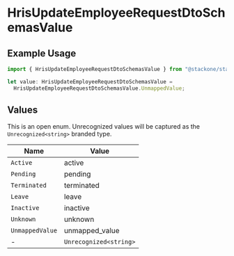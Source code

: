# HrisUpdateEmployeeRequestDtoSchemasValue

## Example Usage

```typescript
import { HrisUpdateEmployeeRequestDtoSchemasValue } from "@stackone/stackone-client-ts/sdk/models/shared";

let value: HrisUpdateEmployeeRequestDtoSchemasValue =
  HrisUpdateEmployeeRequestDtoSchemasValue.UnmappedValue;
```

## Values

This is an open enum. Unrecognized values will be captured as the `Unrecognized<string>` branded type.

| Name                   | Value                  |
| ---------------------- | ---------------------- |
| `Active`               | active                 |
| `Pending`              | pending                |
| `Terminated`           | terminated             |
| `Leave`                | leave                  |
| `Inactive`             | inactive               |
| `Unknown`              | unknown                |
| `UnmappedValue`        | unmapped_value         |
| -                      | `Unrecognized<string>` |